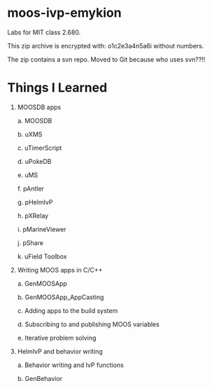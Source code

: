 # moos-ivp-emykion
Labs for MIT class 2.680.

This zip archive is encrypted with: o1c2e3a4n5a6i without numbers.

The zip contains a svn repo. Moved to Git because who uses svn??!!

# Things I Learned

1. MOOSDB apps

	a. MOOSDB
	
	b. uXMS
	
	c. uTimerScript
	
	d. uPokeDB
	
	e. uMS
	
	f. pAntler
	
	g. pHelmIvP
	
	h. pXRelay
	
	i. pMarineViewer
	
	j. pShare
	
	k. uField Toolbox

2. Writing MOOS apps in C/C++

	a. GenMOOSApp
	
	b. GenMOOSApp_AppCasting 
	
	c. Adding apps to the build system
	
	d. Subscribing to and publishing MOOS variables
	
	e. Iterative problem solving

3. HelmIvP and behavior writing
	
	a. Behavior writing and IvP functions
	
	b. GenBehavior
